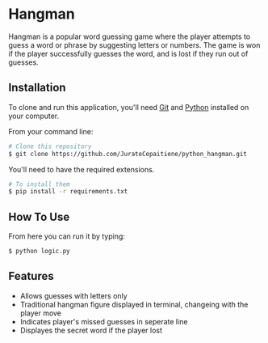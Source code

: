 # Hangman

Hangman is a popular word guessing game where the player attempts to guess a word or phrase by suggesting letters or numbers. The game is won if the player successfully guesses the word, and is lost if they run out of guesses.

## Installation

To clone and run this application, you'll need [Git](https://git-scm.com) and [Python](https://www.python.org/downloads/) installed on your computer.

From your command line:

```bash
# Clone this repository
$ git clone https://github.com/JurateCepaitiene/python_hangman.git
```

You'll need to have the required extensions.

```bash
# To install them
$ pip install -r requirements.txt
```

## How To Use

From here you can run it by typing:

```bash
$ python logic.py
```

## Features

- Allows guesses with letters only
- Traditional hangman figure displayed in terminal, changeing with the player move
- Indicates player's missed guesses in seperate line
- Displayes the secret word if the player lost
